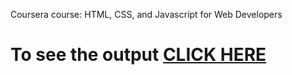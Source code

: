 Coursera course: HTML, CSS, and Javascript for Web Developers


# To see the output [CLICK HERE](https://jaswanth9699.github.io/Assignments/module-2/index.html)
